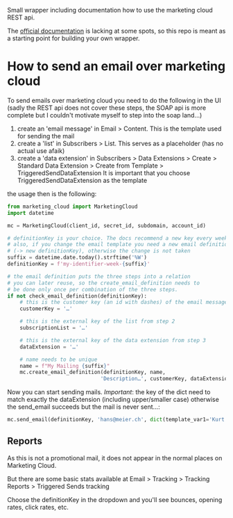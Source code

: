 Small wrapper including documentation how to use the marketing cloud REST api.

The [official documentation](https://developer.salesforce.com/docs/atlas.en-us.noversion.mc-apis.meta/mc-apis/transactional-messaging-get-started.htm) is lacking at some spots, so this repo is meant as a starting point for building your own wrapper.

# How to send an email over marketing cloud

To send emails over marketing cloud you need to do the following in the UI (sadly the REST api does not cover these steps, the SOAP api is more complete but I couldn't motivate myself to step into the soap land…)

1. create an 'email message' in Email > Content. This is the template 
    used for sending the mail
2. create a 'list' in Subscribers > List. This serves as a placeholder
    (has no actual use afaik)
3. create a 'data extension' in Subscribers > Data Extensions > 
    Create > Standard Data Extension > Create from Template > 
    TriggeredSendDataExtension
    It is important that you choose TriggeredSendDataExtension as
    the template

the usage then is the following:

```python
from marketing_cloud import MarketingCloud
import datetime

mc = MarketingCloud(client_id, secret_id, subdomain, account_id)

# definitionKey is your choice. The docs recommend a new key every week.
# also, if you change the email template you need a new email definition
# (-> new definitionKey), otherwise the change is not taken
suffix = datetime.date.today().strftime('%W')
definitionKey = f'my-identifier-week-{suffix}'

# the email definition puts the three steps into a relation
# you can later reuse, so the create_email_definition needs to
# be done only once per combination of the three steps.
if not check_email_definition(definitionKey):
    # this is the customer key (an id with dashes) of the email message from step 1:
    customerKey = '…'

    # this is the external key of the list from step 2
    subscriptionList = '…'

    # this is the external key of the data extension from step 3
    dataExtension = '…'

    # name needs to be unique
    name = f"My Mailing {suffix}" 
    mc.create_email_definition(definitionKey, name,
                              'Description…', customerKey, dataExtension)

```

Now you can start sending mails.  *Important*: the key of the dict need to match exactly the dataExtension
(including upper/smaller case) otherwise the send_email succeeds but
the mail is never sent…:

```python
mc.send_email(definitionKey, 'hans@meier.ch', dict(template_var1='Kurt'))
```

## Reports

As this is not a promotional mail, it does not appear in the normal places on Marketing Cloud.

But there are some basic stats available at Email > Tracking > Tracking Reports > Triggered Sends tracking

Choose the definitionKey in the dropdown and you'll see bounces, opening rates, click rates, etc.
